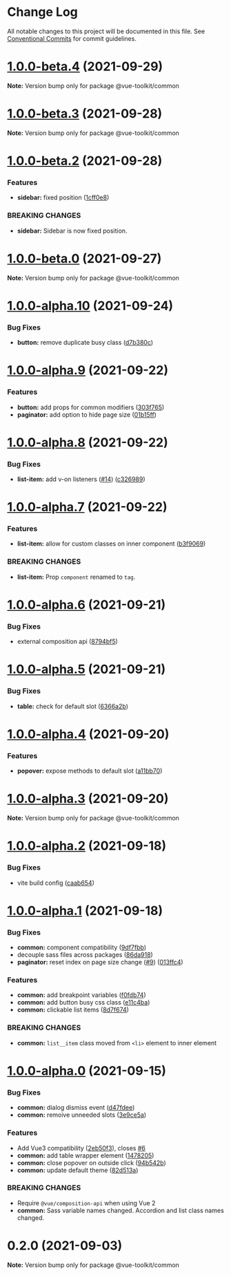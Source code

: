 # Change Log

All notable changes to this project will be documented in this file.
See [Conventional Commits](https://conventionalcommits.org) for commit guidelines.

# [1.0.0-beta.4](https://github.com/thesmythgroup/vue-toolkit/compare/v1.0.0-beta.3...v1.0.0-beta.4) (2021-09-29)

**Note:** Version bump only for package @vue-toolkit/common





# [1.0.0-beta.3](https://github.com/thesmythgroup/vue-toolkit/compare/v1.0.0-beta.2...v1.0.0-beta.3) (2021-09-28)

**Note:** Version bump only for package @vue-toolkit/common





# [1.0.0-beta.2](https://github.com/thesmythgroup/vue-toolkit/compare/v1.0.0-beta.1...v1.0.0-beta.2) (2021-09-28)


### Features

* **sidebar:** fixed position ([1cff0e8](https://github.com/thesmythgroup/vue-toolkit/commit/1cff0e856f6b6c19338acd1e3a2267120ee7ca68))


### BREAKING CHANGES

* **sidebar:** Sidebar is now fixed position.





# [1.0.0-beta.0](https://github.com/thesmythgroup/vue-toolkit/compare/v1.0.0-alpha.12...v1.0.0-beta.0) (2021-09-27)

**Note:** Version bump only for package @vue-toolkit/common





# [1.0.0-alpha.10](https://github.com/thesmythgroup/vue-toolkit/compare/v1.0.0-alpha.9...v1.0.0-alpha.10) (2021-09-24)


### Bug Fixes

* **button:** remove duplicate busy class ([d7b380c](https://github.com/thesmythgroup/vue-toolkit/commit/d7b380c326c38376bc75578a132db5624a525cef))





# [1.0.0-alpha.9](https://github.com/thesmythgroup/vue-toolkit/compare/v1.0.0-alpha.8...v1.0.0-alpha.9) (2021-09-22)


### Features

* **button:** add props for common modifiers ([303f765](https://github.com/thesmythgroup/vue-toolkit/commit/303f7656bd852998e04ebb6b7061a5673b600a78))
* **paginator:** add option to hide page size ([01b15ff](https://github.com/thesmythgroup/vue-toolkit/commit/01b15ffe99117ff5f3b6ee75128b5d7faa966eee))





# [1.0.0-alpha.8](https://github.com/thesmythgroup/vue-toolkit/compare/v1.0.0-alpha.7...v1.0.0-alpha.8) (2021-09-22)


### Bug Fixes

* **list-item:** add v-on listeners ([#14](https://github.com/thesmythgroup/vue-toolkit/issues/14)) ([c326989](https://github.com/thesmythgroup/vue-toolkit/commit/c326989c0534344eb5efb4b6b1f4c4f4d7a8ab6a))





# [1.0.0-alpha.7](https://github.com/thesmythgroup/vue-toolkit/compare/v1.0.0-alpha.6...v1.0.0-alpha.7) (2021-09-22)


### Features

* **list-item:** allow for custom classes on inner component ([b3f9069](https://github.com/thesmythgroup/vue-toolkit/commit/b3f9069caee27e4d546f3384ff0651ae8212a7cb))


### BREAKING CHANGES

* **list-item:** Prop `component` renamed to `tag`.





# [1.0.0-alpha.6](https://github.com/thesmythgroup/vue-toolkit/compare/v1.0.0-alpha.5...v1.0.0-alpha.6) (2021-09-21)


### Bug Fixes

* external composition api ([8794bf5](https://github.com/thesmythgroup/vue-toolkit/commit/8794bf52a362073047990e448793f3773f86efa5))





# [1.0.0-alpha.5](https://github.com/thesmythgroup/vue-toolkit/compare/v1.0.0-alpha.4...v1.0.0-alpha.5) (2021-09-21)


### Bug Fixes

* **table:** check for default slot ([6366a2b](https://github.com/thesmythgroup/vue-toolkit/commit/6366a2b29ba1eab50b8161e77f2f8ffb3578f904))





# [1.0.0-alpha.4](https://github.com/thesmythgroup/vue-toolkit/compare/v1.0.0-alpha.3...v1.0.0-alpha.4) (2021-09-20)


### Features

* **popover:** expose methods to default slot ([a11bb70](https://github.com/thesmythgroup/vue-toolkit/commit/a11bb70539c3b699c21ea70f617d3f645dc5612f))





# [1.0.0-alpha.3](https://github.com/thesmythgroup/vue-toolkit/compare/v1.0.0-alpha.2...v1.0.0-alpha.3) (2021-09-20)

**Note:** Version bump only for package @vue-toolkit/common






# [1.0.0-alpha.2](https://github.com/thesmythgroup/vue-toolkit/compare/v1.0.0-alpha.1...v1.0.0-alpha.2) (2021-09-18)


### Bug Fixes

* vite build config ([caab654](https://github.com/thesmythgroup/vue-toolkit/commit/caab65475b0df6f590db4a2bd07ef50ecc509c4a))





# [1.0.0-alpha.1](https://github.com/thesmythgroup/vue-toolkit/compare/v1.0.0-alpha.0...v1.0.0-alpha.1) (2021-09-18)


### Bug Fixes

* **common:** component compatibility ([9df7fbb](https://github.com/thesmythgroup/vue-toolkit/commit/9df7fbb859af4420450d7213358123afb41c6f97))
* decouple sass files across packages ([86da918](https://github.com/thesmythgroup/vue-toolkit/commit/86da918fdaf26698847618beb7a0e91858c87a53))
* **paginator:** reset index on page size change ([#9](https://github.com/thesmythgroup/vue-toolkit/issues/9)) ([013ffc4](https://github.com/thesmythgroup/vue-toolkit/commit/013ffc481c7f5eb1592bbca54fd123182dcba1c3))


### Features

* **common:** add breakpoint variables ([f0fdb74](https://github.com/thesmythgroup/vue-toolkit/commit/f0fdb74c527138d8b7a71f658375c04e45a31b0f))
* **common:** add button busy css class ([e11c4ba](https://github.com/thesmythgroup/vue-toolkit/commit/e11c4ba9bd3384b0d8ffd94d02ed98ab1b8efdb7))
* **common:** clickable list items ([8d7f674](https://github.com/thesmythgroup/vue-toolkit/commit/8d7f6749992f4a6f46d8324c93668d7dbea6052d))


### BREAKING CHANGES

* **common:** `list__item` class moved from `<li>` element to inner element





# [1.0.0-alpha.0](https://github.com/thesmythgroup/vue-toolkit/compare/v0.2.0...v1.0.0-alpha.0) (2021-09-15)


### Bug Fixes

* **common:** dialog dismiss event ([d47fdee](https://github.com/thesmythgroup/vue-toolkit/commit/d47fdeeb11574c49f4d8ca7db69a5368c6ae1437))
* **common:** remoive unneeded slots ([3e9ce5a](https://github.com/thesmythgroup/vue-toolkit/commit/3e9ce5ab4e519bef9cb5d47d7835d24fe9000d15))


### Features

* Add Vue3 compatibility ([2eb50f3](https://github.com/thesmythgroup/vue-toolkit/commit/2eb50f3a3b11fdd403f9721d646ca224a88d989a)), closes [#6](https://github.com/thesmythgroup/vue-toolkit/issues/6)
* **common:** add table wrapper element ([1478205](https://github.com/thesmythgroup/vue-toolkit/commit/1478205bbc7e9cc8e165a5e21ede6f5768b8800a))
* **common:** close popover on outside click ([94b542b](https://github.com/thesmythgroup/vue-toolkit/commit/94b542b435c6963a34d00f56c42d8c97add600b7))
* **common:** update default theme ([82d513a](https://github.com/thesmythgroup/vue-toolkit/commit/82d513af5e325d390e9dd5f30cc5c074af28746e))


### BREAKING CHANGES

* Require `@vue/composition-api` when using Vue 2
* **common:** Sass variable names changed. Accordion and list class names changed.





# 0.2.0 (2021-09-03)

**Note:** Version bump only for package @vue-toolkit/common
